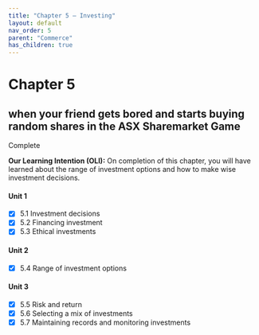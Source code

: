 ```yaml
---
title: "Chapter 5 – Investing"
layout: default
nav_order: 5
parent: "Commerce"
has_children: true
---
```


# Chapter 5
## when your friend gets bored and starts buying random shares in the ASX Sharemarket Game

<label class="label label-green">Complete</label>

**Our Learning Intention (OLI):** On completion of this chapter, you will have learned about the range of investment options and how to make wise investment decisions.

#### Unit 1
- [x] 5.1 Investment decisions
- [x] 5.2 Financing investment
- [x] 5.3 Ethical investments
#### Unit 2
- [x] 5.4 Range of investment options
#### Unit 3
- [x] 5.5 Risk and return
- [x] 5.6 Selecting a mix of investments
- [x] 5.7 Maintaining records and monitoring investments